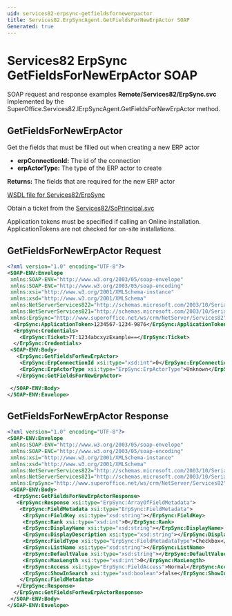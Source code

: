 ```yaml
---
uid: services82-erpsync-getfieldsfornewerpactor
title: Services82.ErpSyncAgent.GetFieldsForNewErpActor SOAP
Generated: true
---
```


# Services82 ErpSync GetFieldsForNewErpActor SOAP

SOAP request and response examples **Remote/Services82/ErpSync.svc**
Implemented by the <see cref="M:SuperOffice.Services82.IErpSyncAgent.GetFieldsForNewErpActor">SuperOffice.Services82.IErpSyncAgent.GetFieldsForNewErpActor</see> method.

## GetFieldsForNewErpActor

Get the fields that must be filled out when creating a new ERP actor

* **erpConnectionId:** The id of the connection
* **erpActorType:** The type of the ERP actor to create

**Returns:** The fields that are required for the new ERP actor


[WSDL file for Services82/ErpSync](../Services82-ErpSync.md)

Obtain a ticket from the [Services82/SoPrincipal.svc](../SoPrincipal/index.md)

Application tokens must be specified if calling an Online installation. ApplicationTokens are not checked for on-site installations.

## GetFieldsForNewErpActor Request

```xml
<?xml version="1.0" encoding="UTF-8"?>
<SOAP-ENV:Envelope
 xmlns:SOAP-ENV="http://www.w3.org/2003/05/soap-envelope"
 xmlns:SOAP-ENC="http://www.w3.org/2003/05/soap-encoding"
 xmlns:xsi="http://www.w3.org/2001/XMLSchema-instance"
 xmlns:xsd="http://www.w3.org/2001/XMLSchema"
 xmlns:NetServerServices822="http://schemas.microsoft.com/2003/10/Serialization/Arrays"
 xmlns:NetServerServices821="http://schemas.microsoft.com/2003/10/Serialization/"
 xmlns:ErpSync="http://www.superoffice.net/ws/crm/NetServer/Services82">
  <ErpSync:ApplicationToken>1234567-1234-9876</ErpSync:ApplicationToken>
  <ErpSync:Credentials>
    <ErpSync:Ticket>7T:1234abcxyzExample==</ErpSync:Ticket>
  </ErpSync:Credentials>
 <SOAP-ENV:Body>
   <ErpSync:GetFieldsForNewErpActor>
    <ErpSync:ErpConnectionId xsi:type="xsd:int">0</ErpSync:ErpConnectionId>
    <ErpSync:ErpActorType xsi:type="ErpSync:ErpActorType">Unknown</ErpSync:ErpActorType>
   </ErpSync:GetFieldsForNewErpActor>

 </SOAP-ENV:Body>
</SOAP-ENV:Envelope>

```


## GetFieldsForNewErpActor Response

```xml
<?xml version="1.0" encoding="UTF-8"?>
<SOAP-ENV:Envelope
 xmlns:SOAP-ENV="http://www.w3.org/2003/05/soap-envelope"
 xmlns:SOAP-ENC="http://www.w3.org/2003/05/soap-encoding"
 xmlns:xsi="http://www.w3.org/2001/XMLSchema-instance"
 xmlns:xsd="http://www.w3.org/2001/XMLSchema"
 xmlns:NetServerServices822="http://schemas.microsoft.com/2003/10/Serialization/Arrays"
 xmlns:NetServerServices821="http://schemas.microsoft.com/2003/10/Serialization/"
 xmlns:ErpSync="http://www.superoffice.net/ws/crm/NetServer/Services82">
 <SOAP-ENV:Body>
  <ErpSync:GetFieldsForNewErpActorResponse>
   <ErpSync:Response xsi:type="ErpSync:ArrayOfFieldMetadata">
    <ErpSync:FieldMetadata xsi:type="ErpSync:FieldMetadata">
     <ErpSync:FieldKey xsi:type="xsd:string"></ErpSync:FieldKey>
     <ErpSync:Rank xsi:type="xsd:int">0</ErpSync:Rank>
     <ErpSync:DisplayName xsi:type="xsd:string"></ErpSync:DisplayName>
     <ErpSync:DisplayDescription xsi:type="xsd:string"></ErpSync:DisplayDescription>
     <ErpSync:FieldType xsi:type="ErpSync:FieldMetadataType">Checkbox</ErpSync:FieldType>
     <ErpSync:ListName xsi:type="xsd:string"></ErpSync:ListName>
     <ErpSync:DefaultValue xsi:type="xsd:string"></ErpSync:DefaultValue>
     <ErpSync:MaxLength xsi:type="xsd:int">0</ErpSync:MaxLength>
     <ErpSync:Access xsi:type="ErpSync:FieldAccess">Normal</ErpSync:Access>
     <ErpSync:ShowInSearch xsi:type="xsd:boolean">false</ErpSync:ShowInSearch>
    </ErpSync:FieldMetadata>
   </ErpSync:Response>
  </ErpSync:GetFieldsForNewErpActorResponse>
 </SOAP-ENV:Body>
</SOAP-ENV:Envelope>

```

